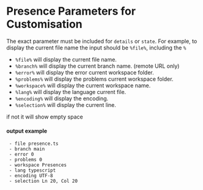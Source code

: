 # Presence Parameters for Customisation
The exact parameter must be included for `details` or `state`. For example, to display the current file name the input should be `%file%`, including the `%`

- `%file%` will display the current file name.
- `%branch%` will display the current branch name. (remote URL only)
- `%error%` will display the error current workspace folder.
- `%problems%` will display the problems current workspace folder.
- `%workspace%` will display the current workspace name.
- `%lang%` will display the language current file.
- `%encoding%` will display the encoding.
- `%selection%` will display the current line.

if not it will show empty space

#### output example

```
 - file presence.ts
 - branch main
 - error 0
 - problems 0
 - workspace Presences
 - lang typescript
 - encoding UTF-8
 - selection Ln 20, Col 20
```

